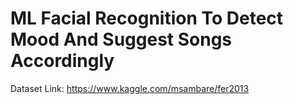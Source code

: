# ML Facial Recognition To Detect Mood And Suggest Songs Accordingly


Dataset Link: https://www.kaggle.com/msambare/fer2013
